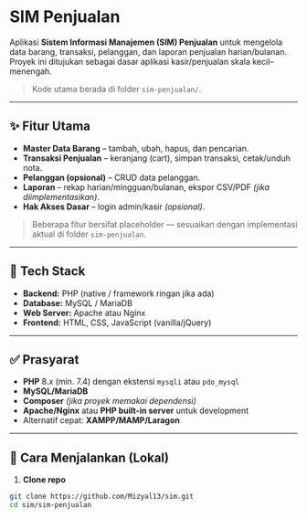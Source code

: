 # SIM Penjualan

Aplikasi **Sistem Informasi Manajemen (SIM) Penjualan** untuk mengelola data barang, transaksi, pelanggan, dan laporan penjualan harian/bulanan. Proyek ini ditujukan sebagai dasar aplikasi kasir/penjualan skala kecil–menengah.

> Kode utama berada di folder `sim-penjualan/`.

---

## ✨ Fitur Utama

- **Master Data Barang** – tambah, ubah, hapus, dan pencarian.
- **Transaksi Penjualan** – keranjang (cart), simpan transaksi, cetak/unduh nota.
- **Pelanggan (opsional)** – CRUD data pelanggan.
- **Laporan** – rekap harian/mingguan/bulanan, ekspor CSV/PDF *(jika diimplementasikan)*.
- **Hak Akses Dasar** – login admin/kasir *(opsional)*.

> Beberapa fitur bersifat placeholder — sesuaikan dengan implementasi aktual di folder `sim-penjualan`.

---

## 🧰 Tech Stack

- **Backend:** PHP (native / framework ringan jika ada)
- **Database:** MySQL / MariaDB
- **Web Server:** Apache atau Nginx
- **Frontend:** HTML, CSS, JavaScript (vanilla/jQuery)

---

## ✅ Prasyarat

- **PHP** 8.x (min. 7.4) dengan ekstensi `mysqli` atau `pdo_mysql`
- **MySQL/MariaDB**
- **Composer** *(jika proyek memakai dependensi)*
- **Apache/Nginx** atau **PHP built-in server** untuk development
- Alternatif cepat: **XAMPP/MAMP/Laragon**

---

## 🚀 Cara Menjalankan (Lokal)

1) **Clone repo**
```bash
git clone https://github.com/Mizyal13/sim.git
cd sim/sim-penjualan


